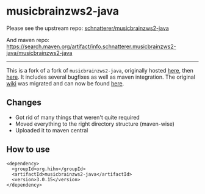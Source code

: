 # musicbrainzws2-java

Please see the upstream repo: [schnatterer/musicbrainzws2-java](https://github.com/schnatterer/musicbrainzws2-java)

And maven repo: https://search.maven.org/artifact/info.schnatterer.musicbrainzws2-java/musicbrainzws2-java

---

This is a fork of a fork of `musicbrainzws2-java`, originally hosted [here](https://code.google.com/archive/p/musicbrainzws2-java/), then [here](https://github.com/schnatterer/musicbrainzws2-java). It includes several bugfixes as well as maven integration. The original [wiki](https://code.google.com/p/musicbrainzws2-java/w/list) was migrated and can now be found [here](https://github.com/schnatterer/musicbrainzws2-java/wiki).

## Changes
 * Got rid of many things that weren't quite required
 * Moved everything to the right directory structure (maven-wise)
 * Uploaded it to maven central



## How to use
```
<dependency>
  <groupId>org.hihn</groupId>
  <artifactId>musicbrainzws2-java</artifactId>
  <version>3.0.15</version>
</dependency>
```
